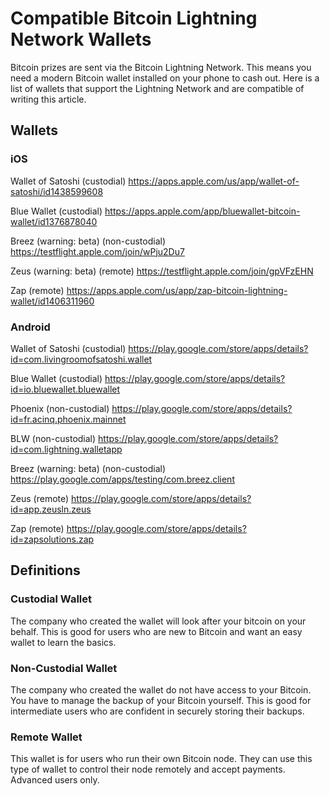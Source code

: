 # Compatible Bitcoin Lightning Network Wallets
Bitcoin prizes are sent via the Bitcoin Lightning Network. This means you need a modern Bitcoin wallet installed on your phone to cash out.  Here is a list of wallets that support the Lightning Network and are compatible of writing this article.

## Wallets

### iOS
Wallet of Satoshi  (custodial) https://apps.apple.com/us/app/wallet-of-satoshi/id1438599608

Blue Wallet (custodial) https://apps.apple.com/app/bluewallet-bitcoin-wallet/id1376878040

Breez (warning: beta) (non-custodial) https://testflight.apple.com/join/wPju2Du7

Zeus (warning: beta) (remote) https://testflight.apple.com/join/gpVFzEHN

Zap (remote) https://apps.apple.com/us/app/zap-bitcoin-lightning-wallet/id1406311960


### Android
Wallet of Satoshi  (custodial) https://play.google.com/store/apps/details?id=com.livingroomofsatoshi.wallet

Blue Wallet (custodial) https://play.google.com/store/apps/details?id=io.bluewallet.bluewallet

Phoenix (non-custodial) https://play.google.com/store/apps/details?id=fr.acinq.phoenix.mainnet

BLW (non-custodial) https://play.google.com/store/apps/details?id=com.lightning.walletapp

Breez (warning: beta) (non-custodial) https://play.google.com/apps/testing/com.breez.client

Zeus (remote) https://play.google.com/store/apps/details?id=app.zeusln.zeus

Zap (remote) https://play.google.com/store/apps/details?id=zapsolutions.zap

## Definitions
### Custodial  Wallet
The company who created the wallet will look after your bitcoin on your behalf.  This is good for users who are new to Bitcoin and want an easy wallet to learn the basics.

### Non-Custodial Wallet
The company who created the wallet do not have access to your Bitcoin. You have to manage the backup of your Bitcoin yourself. This is good for intermediate users who are confident in securely storing their backups.

### Remote Wallet
This wallet is for users who run their own Bitcoin node. They can use this type of wallet to control their node remotely and accept payments. Advanced users only.
